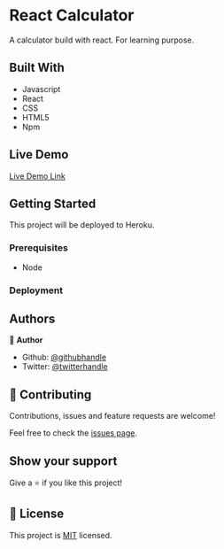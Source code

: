 # React Calculator


A calculator build with react. For learning purpose.    

## Built With

- Javascript
- React
- CSS
- HTML5
- Npm

## Live Demo

[Live Demo Link](https://react-calculator-serdg.herokuapp.com/)


## Getting Started

This project will be deployed to Heroku.

### Prerequisites
- Node



### Deployment



## Authors

👤 **Author**

- Github: [@githubhandle](https://github.com/serdg0)
- Twitter: [@twitterhandle](https://twitter.com/sedzgzz)


## 🤝 Contributing

Contributions, issues and feature requests are welcome!

Feel free to check the [issues page](issues/).

## Show your support

Give a ⭐️ if you like this project!


## 📝 License

This project is [MIT](lic.url) licensed.
